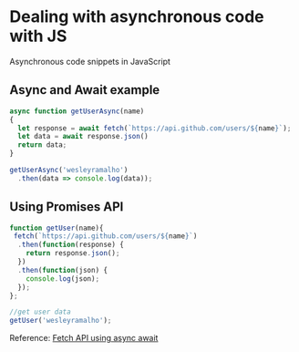 # Dealing with asynchronous code with JS
Asynchronous code snippets in JavaScript

## Async and Await example

```javascript
async function getUserAsync(name) 
{
  let response = await fetch(`https://api.github.com/users/${name}`);
  let data = await response.json()
  return data;
}

getUserAsync('wesleyramalho')
  .then(data => console.log(data));

```


## Using Promises API

```javascript
function getUser(name){
 fetch(`https://api.github.com/users/${name}`)
  .then(function(response) {
    return response.json();
  })
  .then(function(json) {
    console.log(json);
  });
};

//get user data
getUser('wesleyramalho');

```



Reference:
[Fetch API using async await](https://dev.to/shoupn/javascript-fetch-api-and-using-asyncawait-47mp)

